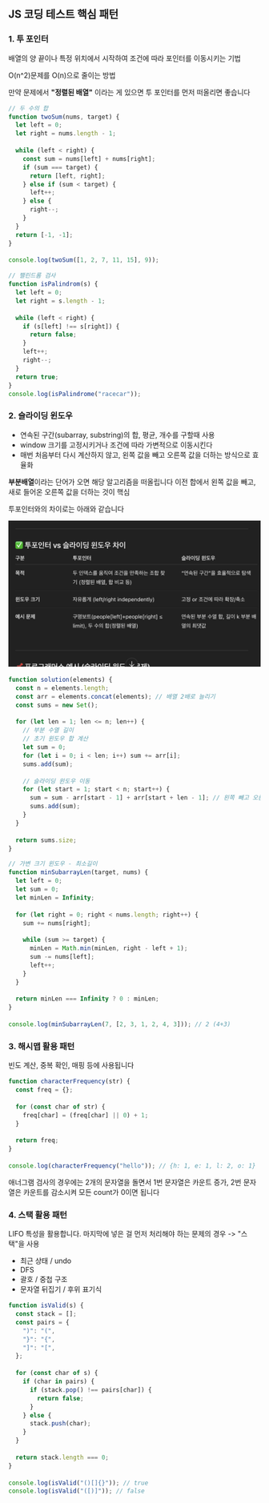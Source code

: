 ## JS 코딩 테스트 핵심 패턴

### 1. 투 포인터

배열의 양 끝이나 특정 위치에서 시작하여 조건에 따라 포인터를 이동시키는 기법

O(n^2)문제를 O(n)으로 줄이는 방법

만약 문제에서 **"정렬된 배열"** 이라는 게 있으면 투 포인터를 먼저 떠올리면 좋습니다

```js
// 두 수의 합
function twoSum(nums, target) {
  let left = 0;
  let right = nums.length - 1;

  while (left < right) {
    const sum = nums[left] + nums[right];
    if (sum === target) {
      return [left, right];
    } else if (sum < target) {
      left++;
    } else {
      right--;
    }
  }
  return [-1, -1];
}

console.log(twoSum([1, 2, 7, 11, 15], 9));
```

```js
// 팰린드롬 검사
function isPalindrom(s) {
  let left = 0;
  let right = s.length - 1;

  while (left < right) {
    if (s[left] !== s[right]) {
      return false;
    }
    left++;
    right--;
  }
  return true;
}
console.log(isPalindrome("racecar"));
```

### 2. 슬라이딩 윈도우

- 연속된 구간(subarray, substring)의 합, 평균, 개수를 구할때 사용
- window 크기를 고정시키거나 조건에 따라 가변적으로 이동시킨다
- 매번 처음부터 다시 계산하지 않고, 왼쪽 값을 빼고 오른쪽 값을 더하는 방식으로 효율화

**부분배열**이라는 단어가 오면 해당 알고리즘을 떠올립니다
이전 합에서 왼쪽 값을 빼고, 새로 들어온 오른쪽 값을 더하는 것이 핵심

투포인터와의 차이로는 아래와 같습니다

![alt text](image.png)

```js
function solution(elements) {
  const n = elements.length;
  const arr = elements.concat(elements); // 배열 2배로 늘리기
  const sums = new Set();

  for (let len = 1; len <= n; len++) {
    // 부분 수열 길이
    // 초기 윈도우 합 계산
    let sum = 0;
    for (let i = 0; i < len; i++) sum += arr[i];
    sums.add(sum);

    // 슬라이딩 윈도우 이동
    for (let start = 1; start < n; start++) {
      sum = sum - arr[start - 1] + arr[start + len - 1]; // 왼쪽 빼고 오른쪽 더함
      sums.add(sum);
    }
  }

  return sums.size;
}
```

```js
// 가변 크기 윈도우 - 최소길이
function minSubarrayLen(target, nums) {
  let left = 0;
  let sum = 0;
  let minLen = Infinity;

  for (let right = 0; right < nums.length; right++) {
    sum += nums[right];

    while (sum >= target) {
      minLen = Math.min(minLen, right - left + 1);
      sum -= nums[left];
      left++;
    }
  }

  return minLen === Infinity ? 0 : minLen;
}

console.log(minSubarrayLen(7, [2, 3, 1, 2, 4, 3])); // 2 (4+3)
```

### 3. 해시맵 활용 패턴

빈도 계산, 중복 확인, 매핑 등에 사용됩니다

```js
function characterFrequency(str) {
  const freq = {};

  for (const char of str) {
    freq[char] = (freq[char] || 0) + 1;
  }

  return freq;
}

console.log(characterFrequency("hello")); // {h: 1, e: 1, l: 2, o: 1}
```

애너그램 검사의 경우에는 2개의 문자열을 돌면서 1번 문자열은 카운트 증가, 2번 문자열은 카운트를 감소시켜 모든 count가 0이면 됩니다

### 4. 스택 활용 패턴

LIFO 특성을 활용합니다.
마지막에 넣은 걸 먼저 처리해야 하는 문제의 경우 -> "스택"을 사용

- 최근 상태 / undo
- DFS
- 괄호 / 중첩 구조
- 문자열 뒤집기 / 후위 표기식

```js
function isValid(s) {
  const stack = [];
  const pairs = {
    ")": "(",
    "}": "{",
    "]": "[",
  };

  for (const char of s) {
    if (char in pairs) {
      if (stack.pop() !== pairs[char]) {
        return false;
      }
    } else {
      stack.push(char);
    }
  }

  return stack.length === 0;
}

console.log(isValid("()[]{}")); // true
console.log(isValid("([)]")); // false
```
